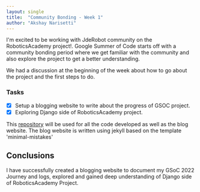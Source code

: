 ```yaml
---
layout: single
title:  "Community Bonding - Week 1"
author: "Akshay Narisetti"
---
```


I'm excited to be working with JdeRobot community on the RoboticsAcademy project!. Google Summer of Code starts off with a community bonding period where we get familiar with the community and also explore the project to get a better understanding.


We had a discussion at the beginning of the week about how to go about the project and the first steps to do.

### Tasks
- [x] Setup a blogging website to write about the progress of GSOC project.
- [x] Exploring Django side of RoboticsAcademy project.

This [repository](https://github.com/TheRoboticsClub/gsoc2022-akshay_narisetti) will be used for all the code developed as well as the blog website. The blog website is written using jekyll based on the template 'minimal-mistakes'

## Conclusions

I have successfully created a blogging website to document my GSoC 2022 Journey and logs, explored and gained deep understanding of Django side of RoboticsAcademy Project.